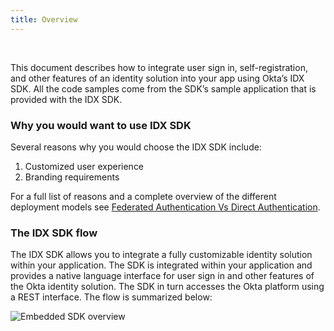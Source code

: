 ```yaml
---
title: Overview
---
```


<ApiLifecycle access="ie" /><br>

<div class="oie-embedded-sdk">

This document describes how to integrate user sign in, self-registration, and
other features of an identity solution into your app using Okta’s IDX SDK.
All the code samples come from the SDK’s sample application that is provided with the IDX SDK.

### Why you would want to use IDX SDK

Several reasons why you would choose the IDX SDK include:

1. Customized user experience
1. Branding requirements

For a full list of reasons and a complete overview of the different deployment
models see
[Federated Authentication Vs Direct Authentication](/docs/concepts/hosted-vs-embedded/#okta-hosted-vs-customer-hosted).

### The IDX SDK flow

The IDX SDK allows you to integrate a fully customizable identity solution
within your application. The SDK is integrated within your application and
provides a native language interface for user sign in and other features of
the Okta identity solution.  The SDK in turn accesses the Okta platform using
a REST interface. The flow is summarized below:

<div class="common-image-format">

![Embedded SDK overview](/img/oie-embedded-sdk/embedded-sdk-overview.png
 "Overview the of the embedded SDK")

</div>

</div>
